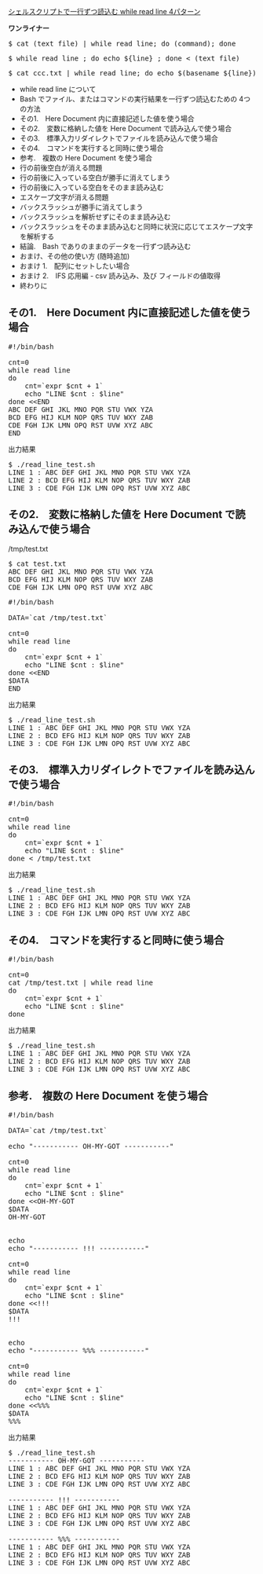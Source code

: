 [シェルスクリプトで一行ずつ読込む while read line 4パターン](https://server.etutsplus.com/sh-while-read-line-4pattern/)<br/>

__ワンライナー__<br/>
<pre>
$ cat (text file) | while read line; do (command); done
</pre>
<pre>
$ while read line ; do echo ${line} ; done < (text file)
</pre>
<pre>
$ cat ccc.txt | while read line; do echo $(basename ${line}) &gt;&gt; ddd.txt; done
</pre>

- while read line について
- Bash でファイル、またはコマンドの実行結果を一行ずつ読込むための 4つの方法
- その1.　Here Document 内に直接記述した値を使う場合
- その2.　変数に格納した値を Here Document で読み込んで使う場合
- その3.　標準入力リダイレクトでファイルを読み込んで使う場合
- その4.　コマンドを実行すると同時に使う場合
- 参考.　複数の Here Document を使う場合
- 行の前後空白が消える問題
- 行の前後に入っている空白が勝手に消えてしまう
- 行の前後に入っている空白をそのまま読み込む
- エスケープ文字が消える問題
- バックスラッシュが勝手に消えてしまう
- バックスラッシュを解析せずにそのまま読み込む
- バックスラッシュをそのまま読み込むと同時に状況に応じてエスケープ文字を解析する
- 結論.　Bash でありのままのデータを一行ずつ読み込む
- おまけ、その他の使い方 (随時追加) 
- おまけ 1.　配列にセットしたい場合
- おまけ 2.　IFS 応用編 - csv 読み込み、及び フィールドの値取得
- 終わりに

## その1.　Here Document 内に直接記述した値を使う場合
<pre>
#!/bin/bash

cnt=0
while read line
do
    cnt=`expr $cnt + 1`
    echo "LINE $cnt : $line"
done &lt;&lt;END
ABC DEF GHI JKL MNO PQR STU VWX YZA
BCD EFG HIJ KLM NOP QRS TUV WXY ZAB
CDE FGH IJK LMN OPQ RST UVW XYZ ABC
END
</pre>

出力結果<br/>

<pre>
$ ./read_line_test.sh
LINE 1 : ABC DEF GHI JKL MNO PQR STU VWX YZA
LINE 2 : BCD EFG HIJ KLM NOP QRS TUV WXY ZAB
LINE 3 : CDE FGH IJK LMN OPQ RST UVW XYZ ABC
</pre>

## その2.　変数に格納した値を Here Document で読み込んで使う場合

/tmp/test.txt<br/>
<pre>
$ cat test.txt
ABC DEF GHI JKL MNO PQR STU VWX YZA
BCD EFG HIJ KLM NOP QRS TUV WXY ZAB
CDE FGH IJK LMN OPQ RST UVW XYZ ABC
</pre>

<pre>
#!/bin/bash

DATA=`cat /tmp/test.txt`

cnt=0
while read line
do
    cnt=`expr $cnt + 1`
    echo "LINE $cnt : $line"
done &lt;&lt;END
$DATA
END
</pre>

出力結果<br/>
<pre>
$ ./read_line_test.sh
LINE 1 : ABC DEF GHI JKL MNO PQR STU VWX YZA
LINE 2 : BCD EFG HIJ KLM NOP QRS TUV WXY ZAB
LINE 3 : CDE FGH IJK LMN OPQ RST UVW XYZ ABC
</pre>

## その3.　標準入力リダイレクトでファイルを読み込んで使う場合
<pre>
#!/bin/bash

cnt=0
while read line
do
    cnt=`expr $cnt + 1`
    echo "LINE $cnt : $line"
done &lt; /tmp/test.txt
</pre>

出力結果<br/>
<pre>
$ ./read_line_test.sh
LINE 1 : ABC DEF GHI JKL MNO PQR STU VWX YZA
LINE 2 : BCD EFG HIJ KLM NOP QRS TUV WXY ZAB
LINE 3 : CDE FGH IJK LMN OPQ RST UVW XYZ ABC
</pre>

## その4.　コマンドを実行すると同時に使う場合
<pre>
#!/bin/bash

cnt=0
cat /tmp/test.txt | while read line
do
    cnt=`expr $cnt + 1`
    echo "LINE $cnt : $line"
done
</pre>

出力結果<br/>
<pre>
$ ./read_line_test.sh
LINE 1 : ABC DEF GHI JKL MNO PQR STU VWX YZA
LINE 2 : BCD EFG HIJ KLM NOP QRS TUV WXY ZAB
LINE 3 : CDE FGH IJK LMN OPQ RST UVW XYZ ABC
</pre>

## 参考.　複数の Here Document を使う場合
<pre>
#!/bin/bash

DATA=`cat /tmp/test.txt`

echo "----------- OH-MY-GOT -----------"

cnt=0
while read line
do
    cnt=`expr $cnt + 1`
    echo "LINE $cnt : $line"
done &lt;&lt;OH-MY-GOT
$DATA
OH-MY-GOT


echo
echo "----------- !!! -----------"

cnt=0
while read line
do
    cnt=`expr $cnt + 1`
    echo "LINE $cnt : $line"
done &lt;&lt;!!!
$DATA
!!!


echo
echo "----------- %%% -----------"

cnt=0
while read line
do
    cnt=`expr $cnt + 1`
    echo "LINE $cnt : $line"
done &lt;&lt;%%%
$DATA
%%%
</pre>

出力結果<br/>
<pre>
$ ./read_line_test.sh
----------- OH-MY-GOT -----------
LINE 1 : ABC DEF GHI JKL MNO PQR STU VWX YZA
LINE 2 : BCD EFG HIJ KLM NOP QRS TUV WXY ZAB
LINE 3 : CDE FGH IJK LMN OPQ RST UVW XYZ ABC

----------- !!! -----------
LINE 1 : ABC DEF GHI JKL MNO PQR STU VWX YZA
LINE 2 : BCD EFG HIJ KLM NOP QRS TUV WXY ZAB
LINE 3 : CDE FGH IJK LMN OPQ RST UVW XYZ ABC

----------- %%% -----------
LINE 1 : ABC DEF GHI JKL MNO PQR STU VWX YZA
LINE 2 : BCD EFG HIJ KLM NOP QRS TUV WXY ZAB
LINE 3 : CDE FGH IJK LMN OPQ RST UVW XYZ ABC
</pre>
